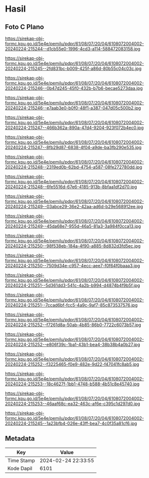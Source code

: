 # Hasil

## Foto C Plano

https://sirekap-obj-formc.kpu.go.id/5e4e/pemilu/pdpr/61/08/07/20/04/6108072004002-20240224-215244--d1cb55e0-1996-4cd3-a114-588472083158.jpg

https://sirekap-obj-formc.kpu.go.id/5e4e/pemilu/pdpr/61/08/07/20/04/6108072004002-20240224-215245--2fd831bc-b009-425f-a86d-80b55c04c03c.jpg

https://sirekap-obj-formc.kpu.go.id/5e4e/pemilu/pdpr/61/08/07/20/04/6108072004002-20240224-215246--0b47d245-45f0-432b-b7b6-becae5273daa.jpg

https://sirekap-obj-formc.kpu.go.id/5e4e/pemilu/pdpr/61/08/07/20/04/6108072004002-20240224-215246--e7aab3e0-b0f0-48f1-a387-047d05c500b2.jpg

https://sirekap-obj-formc.kpu.go.id/5e4e/pemilu/pdpr/61/08/07/20/04/6108072004002-20240224-215247--466b362a-890a-47d4-9204-923f072b4ec0.jpg

https://sirekap-obj-formc.kpu.go.id/5e4e/pemilu/pdpr/61/08/07/20/04/6108072004002-20240224-215247--8fb29d87-6838-4f04-a9de-ba3fb290e535.jpg

https://sirekap-obj-formc.kpu.go.id/5e4e/pemilu/pdpr/61/08/07/20/04/6108072004002-20240224-215248--2319ed0b-62bd-4754-a587-08fe272780dd.jpg

https://sirekap-obj-formc.kpu.go.id/5e4e/pemilu/pdpr/61/08/07/20/04/6108072004002-20240224-215248--6fe5516d-67e6-4185-913b-8bfaa1df2d70.jpg

https://sirekap-obj-formc.kpu.go.id/5e4e/pemilu/pdpr/61/08/07/20/04/6108072004002-20240224-215249--03abce29-36e2-42aa-ad6d-b29e568912ee.jpg

https://sirekap-obj-formc.kpu.go.id/5e4e/pemilu/pdpr/61/08/07/20/04/6108072004002-20240224-215249--45da68e7-955d-46a5-81a3-3a984f0cca13.jpg

https://sirekap-obj-formc.kpu.go.id/5e4e/pemilu/pdpr/61/08/07/20/04/6108072004002-20240224-215250--98f538eb-184a-4f90-a885-8d832d3fd5ec.jpg

https://sirekap-obj-formc.kpu.go.id/5e4e/pemilu/pdpr/61/08/07/20/04/6108072004002-20240224-215250--7509d34e-c957-4ecc-aee7-f0f64f0baaa3.jpg

https://sirekap-obj-formc.kpu.go.id/5e4e/pemilu/pdpr/61/08/07/20/04/6108072004002-20240224-215251--5d361dd3-541c-4a2b-b994-d4874b4f9b5f.jpg

https://sirekap-obj-formc.kpu.go.id/5e4e/pemilu/pdpr/61/08/07/20/04/6108072004002-20240224-215251--7ccad6bf-fcc5-4a9c-9af7-85c873537576.jpg

https://sirekap-obj-formc.kpu.go.id/5e4e/pemilu/pdpr/61/08/07/20/04/6108072004002-20240224-215252--f7261d8a-50ab-4b85-86b0-7722c6073b57.jpg

https://sirekap-obj-formc.kpu.go.id/5e4e/pemilu/pdpr/61/08/07/20/04/6108072004002-20240224-215252--e806f39c-1ba1-43b1-bea4-38b38b4a0b27.jpg

https://sirekap-obj-formc.kpu.go.id/5e4e/pemilu/pdpr/61/08/07/20/04/6108072004002-20240224-215252--f3225465-f0e9-482e-9d22-f47041fc8ab5.jpg

https://sirekap-obj-formc.kpu.go.id/5e4e/pemilu/pdpr/61/08/07/20/04/6108072004002-20240224-215253--18c4627f-1bb1-4748-b588-4b51c8e45740.jpg

https://sirekap-obj-formc.kpu.go.id/5e4e/pemilu/pdpr/61/08/07/20/04/6108072004002-20240224-215253--46aaf68c-ea32-463c-af6e-c395c1d297d0.jpg

https://sirekap-obj-formc.kpu.go.id/5e4e/pemilu/pdpr/61/08/07/20/04/6108072004002-20240224-215245--1a23bfb4-026e-43ff-bea7-4c0f35a81cf6.jpg


## Metadata

| Key        | Value               |
| ---------- | ------------------- |
| Time Stamp | 2024-02-24 22:33:55 |
| Kode Dapil | 6101                |



